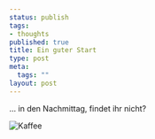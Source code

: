 ```yaml
--- 
status: publish
tags: 
- thoughts
published: true
title: Ein guter Start
type: post
meta: 
  tags: ""
layout: post
---
```

... in den Nachmittag, findet ihr nicht?

<img src="http://fredericiana.de/uploads/050219kaffee.jpg" alt="Kaffee" class="centered border" />
